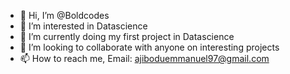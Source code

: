 - 👋 Hi, I’m @Boldcodes
- 👀 I’m interested in Datascience
- 🌱 I’m currently doing my first project in Datascience
- 💞️ I’m looking to collaborate with anyone on interesting projects
- 📫 How to reach me, Email: ajiboduemmanuel97@gmail.com

<!---
Boldcodes/Boldcodes is a ✨ special ✨ repository because its `README.md` (this file) appears on your GitHub profile.
You can click the Preview link to take a look at your changes.
--->
